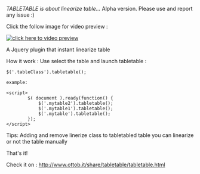 *TABLETABLE is about linearize table...*
Alpha version. Please use and report any issue :)


Click the follow image for video preview :

[![click here to video preview](http://img.youtube.com/vi/jbueebtrOI0/0.jpg)](http://www.youtube.com/watch?v=jbueebtrOI0)


A Jquery plugin that instant linearize table

How it work :
    Use select the table and launch tabletable :

    $('.tableClass').tabletable();

    example:

    <script>
            $( document ).ready(function() {
                $('.mytable2').tabletable();
                $('.mytable1').tabletable();
                $('.mytable').tabletable();
            });
    </script>

Tips:
    Adding and remove linerize class to tabletabled table you can linearize or not the table manually



That's it!

Check it on :
http://www.ottob.it/share/tabletable/tabletable.html



